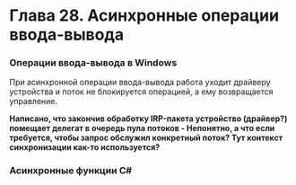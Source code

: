 # Глава 28. Асинхронные операции ввода-вывода

### Операции ввода-вывода в Windows

При асинхронной операции ввода-вывода работа уходит драйверу устройства и поток не блокируется операцией, а ему возвращается управление.

**Написано, что закончив обработку IRP-пакета устройство \(драйвер?\) помещает делегат в очередь пула потоков - Непонятно, а что если требуется, чтобы запрос обслужил конкретный поток? Тут контекст синхронизации как-то используется?**

### Асинхронные функции C\#



